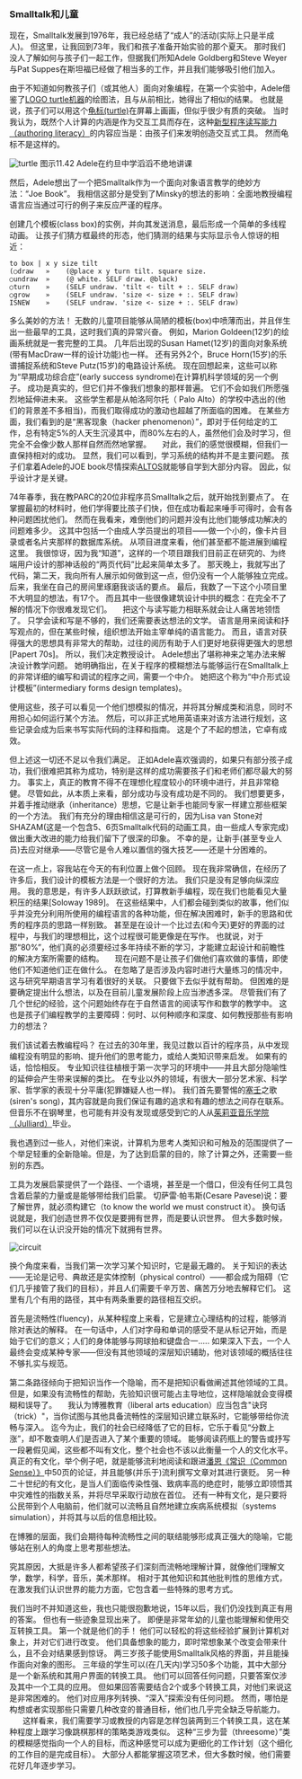 ### Smalltalk和儿童

现在，Smalltalk发展到1976年，我已经总结了“成人”的活动(实际上只是半成人)。
但这里，让我回到73年，我们和孩子准备开始实验的那个夏天。
那时我们没人了解如何与孩子们一起工作，但据我们所知Adele Goldberg和Steve Weyer与Pat Suppes在斯坦福已经做了相当多的工作，并且我们能够吸引他们加入。

由于不知道如何教孩子们（或其他人）面向对象编程，在第一个实验中，Adele借鉴了[LOGO turtle机器](https://en.wikipedia.org/wiki/Turtle_(robot))的绘图法，且与从前相比，她得出了相似的结果。
也就是说，孩子们可以用这个[龟标(turtle)](https://en.wikipedia.org/wiki/Turtle_graphics)在屏幕上画画，但似乎很少有质的突破。
当时我认为，既然个人计算的内涵是作为交互工具而存在，这种[新型程序读写能力（authoring literacy）](http://www.cjc-online.ca/index.php/journal/article/view/793/699)的内容应当是：由孩子们来发明创造交互式工具。
然而龟标不是这样的。

![turtle](https://raw.githubusercontent.com/steam-maker/EarlyHistoryOfSmalltalk/master/Images/turtle.png)
图示11.42 Adele在约旦中学滔滔不绝地讲课

然后，Adele想出了一个把Smalltalk作为一个面向对象语言教学的绝妙方法：“Joe Book”。
我相信这部分是受到了Minsky的想法的影响：全面地教授编程语言应当通过可行的例子来反应严谨的程序。

创建几个模板(class box)的实例，并向其发送消息，最后形成一个简单的多线程动画。
让孩子们猜方框最终的形态，他们猜测的结果与实际显示令人惊讶的相近：


```
to box | x y size tilt
(○draw   »    (@place x y turn tilt. square size.
○undraw  »    (@ white. SELF draw. @black)
○turn    »    (SELF undraw. 'tilt <- tilt + :. SELF draw)
○grow    »    (SELF undraw. 'size <- size + :. SELF draw)
ISNEW    »    (SELF undraw. 'size <- size + :. SELF draw)
```
  
多么美妙的方法！
无数的儿童项目能够从简陋的模板(box)中喷薄而出，并且伴生出一些最早的工具，这时我们真的异常兴奋。
例如，Marion Goldeen(12岁)的绘画系统就是一套完整的工具。
几年后出现的Susan Hamet(12岁)的面向对象系统(带有MacDraw一样的设计功能)也一样。
还有另外2个，Bruce Horn(15岁)的乐谱捕捉系统和Steve Putz(15岁)的电路设计系统。
现在回想起来，这些可以称为“早期成功综合症”(early success syndrome)在计算机科学领域的另一个例子。
成功是真实的，但它们并不像我们想象的那样普遍。
它们不会如我们所愿强烈地延伸进未来。
这些学生都是从帕洛阿尔托（ Palo Alto）的学校中选出的(他们的背景差不多相当)，而我们取得成功的激动也超越了所面临的困难。
在某些方面，我们看到的是“黑客现象（hacker phenomenon）”，即对于任何给定的工作，总有特定5%的人天生沉浸其中，而80%左右的人，虽然他们会及时学习，但完全不会像少数人那样自然而然地掌握。  
  
对此，我们的感觉很模糊，但我们一直保持相对的成功。
显然，我们可以看到，学习系统的结构并不是主要问题。
孩子们拿着Adele的JOE book尽情探索[ALTOS](https://en.wikipedia.org/wiki/Altos_Computer_Systems)就能够自学到大部分内容。
因此，似乎设计才是关键。  
  
74年春季，我在教PARC的20位非程序员Smalltalk之后，就开始找到要点了。
在掌握最初的材料时，他们学得要比孩子们快，但在成功看起来唾手可得时，会有各种问题困扰他们。
然而在我看来，难倒他们的问题并没有比他们能够成功解决的问题难多少。
这其中包括一个由成人学员提出的项目——做一个小的，像卡片目录或者名片夹那样的数据库系统。
从项目进度来看，他们甚至都不能进展到编程这里。
我很惊讶，因为我“知道”，这样的一个项目跟我们目前正在研究的、为终端用户设计的那神话般的“两页代码”比起来简单太多了。
那天晚上，我就写出了代码，第二天，我向所有人展示如何做到这一点，但仍没有一个人能够独立完成。
后来，我坐在自己的房间里琢磨我谈话的要点。
最后，我数了一下这个小项目里不大明显的想法，有17个。
而且其中一些很像建筑设计中拱的概念：在完全不了解的情况下你很难发现它们。  
  
把这个与读写能力相联系就会让人痛苦地领悟了。
只学会读和写是不够的，我们还需要表达想法的文学。
语言是用来阅读和抒写观点的，但在某些时候，组织想法开始主宰单纯的语言能力。
而且，语言对获得强大的思想具有非常大的帮助，过往的阅历有助于人们更好地获得更强大的思想[Papert 70s]。
所以，我们决定教授设计。
Adele想出了堪称神来之笔办法来解决设计教学问题。
她明确指出，在关于程序的模糊想法与能够运行在Smalltalk上的非常详细的编写和调试的程序之间，需要一个中介。
她把这个称为“中介形式设计模板”(intermediary forms design templates)。  
  
使用这些，孩子可以看见一个他们想模拟的情况，并将其分解成类和消息，同时不用担心如何运行某个方法。
然后，可以非正式地用英语来对该方法进行规划，这些记录会成为后来书写实际代码的注释和指南。
这是个了不起的想法，它卓有成效。 
  
但上述这一切还不足以令我们满足。
正如Adele喜欢强调的，如果只有部分孩子成功，我们很难把其称为成功，特别是这样的成功需要孩子们和老师们都尽最大的努力。
事实上，真正的教育不得不在理想化程度较小的环境中进行，并且非常稳健。
尽管如此，从本质上来看，部分成功与没有成功是不同的。
我们想要更多，并着手推动继承（inheritance）思想，它是让新手也能同专家一样建立那些框架的一个方法。
我们有充分的理由相信这是可行的，因为Lisa van Stone对SHAZAM(这是一个包含5、6页Smalltalk代码的动画工具，由一些成人专家完成)做出重大改进的能力给我们留下了很深的印象。
不幸的是，让新手(甚至专业人员)去应对继承——尽管它是令人难以置信的强大技艺——还是十分困难的。   
  
在这一点上，容我站在今天的有利位置上做个回顾。
现在我非常确信，在经历了许多后，我们设计的模板方法是一个很好的方法。
我们只是没有足够向纵深应用。
我的意思是，有许多人跃跃欲试，打算教新手编程，现在我们也能看见大量积压的结果[Soloway 1989]。
在这些结果中，人们都会碰到类似的故事，他们似乎并没充分利用所使用的编程语言的各种功能，但在解决困难时，新手的思路和优秀的程序员的思路一样别致。
甚至是在设计一个比过去(和今天)更好的界面的过程中，与我们的理想相比，这个过程很可能更像是在写作。
也就说，对于那“80%”，他们真的必须要经过多年持续不断的学习，才能建立起设计和前瞻性的解决方案所需要的结构。   
  
现在问题不是让孩子们做他们喜欢做的事情，即使他们不知道他们正在做什么。
在忽略了是否涉及内容时进行大量练习的情况中，这与研究早期语言学习有着很好的关联。
只要做下去似乎就有帮助。
但困难的是要确定提出什么想法，以及在目前儿童发展阶段上应当渗透多深。
尽管我们有了几个世纪的经验，这个问题始终存在于自然语言的阅读写作和数学的教学中。
这也是孩子们编程教学的主要障碍：何时、以何种顺序和深度、如何教授那些有影响力的想法？   

我们该试着去教编程吗？
在过去的30年里，我见过数以百计的程序员，从中发现编程没有明显的影响、提升他们的思考能力，或给人类知识带来启发。
如果有的话，恰恰相反。
专业知识往往植根于第一次学习的环境中——并且大部分隐喻性的延伸会产生带来误解的类比。
在专业以外的领域，有很大一部分艺术家、科学家、哲学家的表现十分平庸(犯罪嫌疑人也一样)。
我们首先要警惕的[塞壬](http://baike.baidu.com/item/%E5%A1%9E%E5%A3%AC/32238)之歌(siren's song)，其内容就是向我们保证有趣的追求和有趣的想法之间存在联系。
但音乐不在钢琴里，也可能有并没有发现或感受到它的人从[茱莉亚音乐学院（Julliard）](http://baike.baidu.com/item/%E8%8C%B1%E8%8E%89%E4%BA%9A%E5%AD%A6%E9%99%A2)毕业。  
  
我也遇到过一些人，对他们来说，计算机为思考人类知识和可触及的范围提供了一个举足轻重的全新隐喻。但是，为了达到启蒙的目的，除了计算之外，还需要一些别的东西。  

工具为发展启蒙提供了一个路径、一个语境，甚至是一个借口，但没有任何工具包含着启蒙的力量或是能够带给我们启蒙。
切萨雷·帕韦斯(Cesare Pavese)说：要了解世界，就必须构建它（to know the world we must construct it）。
换句话说就是，我们创造世界不仅仅是要拥有世界，而是要认识世界。
但大多数时候，我们可以在认识没开始的情况下就拥有世界。  

![circuit](https://raw.githubusercontent.com/steam-maker/EarlyHistoryOfSmalltalk/master/Images/circuit.png)

换个角度来看，当我们第一次学习某个知识时，它是最无趣的。
关于知识的表达——无论是记号、典故还是实体控制（physical control）——都会成为阻碍（它们几乎接管了我们的目标），并且人们需要千辛万苦、痛苦万分地去解释它们。
这里有几个有用的路径，其中有两条重要的路径相互交织。   

首先是流畅性(fluency)，从某种程度上来看，它是建立心理结构的过程，能够消除对表达的解释。
在一句话中，人们对字母和单词的感受不是从标记开始，而是始于它们的意义；人们的身体能够与网球拍和键盘合一.....
如果深入下去，一个人最终会变成某种专家——但没有其他领域的深层知识辅助，他对该领域的概括往往不够扎实与规范。       

第二条路径倾向于把知识当作一个隐喻，而不是把知识看做阐述其他领域的工具。
但是，如果没有流畅性的帮助，先验知识很可能占主导地位，这样隐喻就会变得模糊和误导了。  
  
我认为博雅教育（liberal arts education）应当包含"诀窍（trick）"，当你试图与其他具备流畅性的深层知识建立联系时，它能够带给你流畅与深入。
迄今为止，我们的社会已经降低了它的目标，它乐于看见“分数上涨”，却不敢查明人们是否进入了某个重要的领域。
能够阅读药瓶上的警告或抒写一段暑假见闻，这些都不叫有文化，整个社会也不该以此衡量一个人的文化水平。
真正的有文化，举个例子吧，就是能够流利地阅读和跟进[潘恩](http://baike.baidu.com/item/%E6%89%98%E9%A9%AC%E6%96%AF%C2%B7%E6%BD%98%E6%81%A9)[《常识（Common Sense）》](http://baike.baidu.com/subview/171533/5119634.htm#viewPageContent)中50页的论证，并且能够(并乐于)流利撰写文章对其进行褒贬。
另一种二十世纪的有文化，是当人们面临传染性强、致病率高的绝症时，能够立即领悟其中灾难性的指数关系，并将尽早采取行动放在首位。
还有一种有文化，是只要将公民带到个人电脑前，他们就可以流畅且自然地建立疾病系统模拟（systems simulation），并将其与以后的信息相比较。 

在博雅的层面，我们会期待每种流畅性之间的联结能够形成真正强大的隐喻，它能够站在别人的角度上思考那些想法。   
 
究其原因，大抵是许多人都希望孩子们深刻而流畅地理解计算，就像他们理解文学，数学，科学，音乐，美术那样。
相对于其他知识和其他批判性的思维方式，在激发我们认识世界的能力方面，它包含着一些特殊的思考方式。

我们当时不并知道这些，我也只能很抱歉地说，15年以后，我们仍没找到真正有用的答案。
但也有一些迹象显现出来了。
即便是非常年幼的儿童也能理解和使用交互转换工具。
第一个就是他们的手！
他们可以轻松的将这些经验扩展到计算机对象上，并对它们进行改变。
他们具备想象的能力，即时常想象某个改变会带来什么，且不会对结果感到惊讶。
两三岁孩子能使用Smalltalk风格的界面，并且能操作面向对象的图形。
三年级的学生可以(在几天内)学习50多个功能，其中大部分是一个新系统和其用户界面的转换工具。
他们可以回答任何问题，只要答案仅涉及其中一个工具的应用。
但如果回答需要结合2个或多个转换工具，对他们来说这是非常困难的。
他们对应用序列转换、“深入”探索没有任何问题。
然而，哪怕是构想或者实现那些只需要几种改变的普通目标，他们也几乎完全缺乏导航能力。      
  
这样看来，我们需要学习或教授的内容是怎样包装两到三个转换工具，这在某种程度上跟学习像跳棋那样的策略类游戏类似。
这种“三步为营（threesome）”类的模糊感觉指向一个人的目标，而这种感觉可以成为更细化的工作计划（这个细化的工作目的是完成目标）。
大部分人都能掌握这项艺术，但大多数时候，他们需要花好几年逐步学习。   

